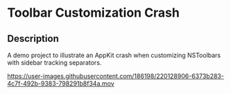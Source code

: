# Toolbar Customization Crash

## Description

A demo project to illustrate an AppKit crash when customizing NSToolbars with sidebar tracking separators.

https://user-images.githubusercontent.com/186198/220128906-6373b283-4c7f-492b-9383-798291b8f34a.mov
